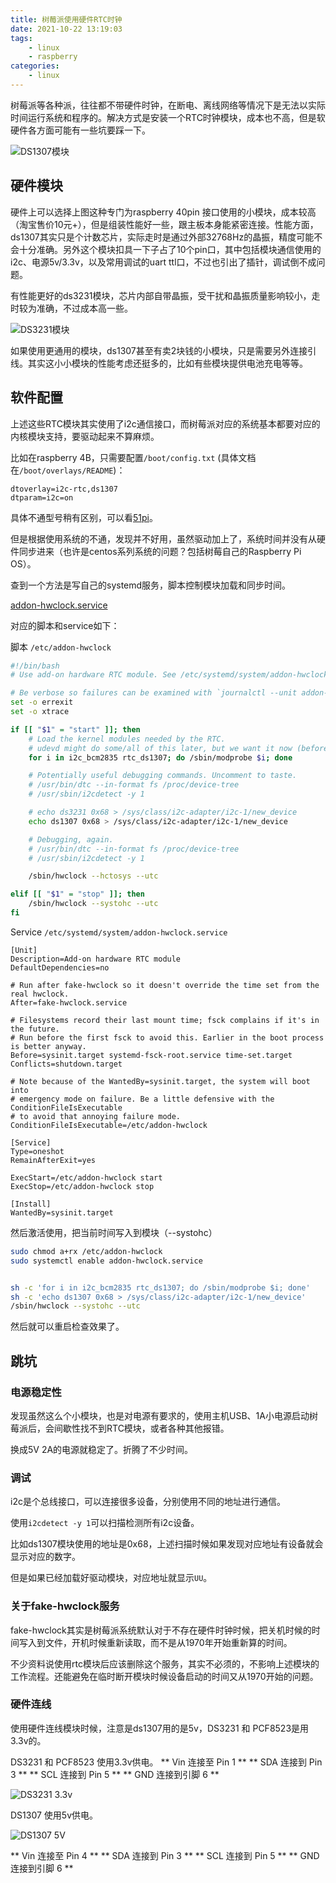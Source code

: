 ```yaml
---
title: 树莓派使用硬件RTC时钟
date: 2021-10-22 13:19:03
tags: 
	- linux
	- raspberry
categories:
	- linux
---
```


树莓派等各种派，往往都不带硬件时钟，在断电、离线网络等情况下是无法以实际时间运行系统和程序的。解决方式是安装一个RTC时钟模块，成本也不高，但是软硬件各方面可能有一些坑要踩一下。

![DS1307模块](ds1307.png)

<!-- more -->

## 硬件模块

硬件上可以选择上图这种专门为raspberry 40pin 接口使用的小模块，成本较高（淘宝售价10元+），但是组装性能好一些，跟主板本身能紧密连接。性能方面，ds1307其实只是个计数芯片，实际走时是通过外部32768Hz的晶振，精度可能不会十分准确。另外这个模块扣具一下子占了10个pin口，其中包括模块通信使用的i2c、电源5v/3.3v，以及常用调试的uart ttl口，不过也引出了插针，调试倒不成问题。

有性能更好的ds3231模块，芯片内部自带晶振，受干扰和晶振质量影响较小，走时较为准确，不过成本高一些。

![DS3231模块](ds3231.jpg)

如果使用更通用的模块，ds1307甚至有卖2块钱的小模块，只是需要另外连接引线。其实这小小模块的性能考虑还挺多的，比如有些模块提供电池充电等等。


## 软件配置

上述这些RTC模块其实使用了i2c通信接口，而树莓派对应的系统基本都要对应的内核模块支持，要驱动起来不算麻烦。

比如在raspberry 4B，只需要配置`/boot/config.txt` (具体文档在`/boot/overlays/README`)：

```
dtoverlay=i2c-rtc,ds1307 
dtparam=i2c=on
```

具体不通型号稍有区别，可以看[51pi](https://wiki.52pi.com/index.php/DS1307_RTC_Module_with_BAT_for_Raspberry_Pi_SKU%3A_EP-0059)。

但是根据使用系统的不通，发现并不好用，虽然驱动加上了，系统时间并没有从硬件同步进来（也许是centos系列系统的问题？包括树莓自己的Raspberry Pi OS）。

查到一个方法是写自己的systemd服务，脚本控制模块加载和同步时间。

[addon-hwclock.service](https://github.com/scottlamb/moonfire-nvr/wiki/System-setup#realtime-clock-on-raspberry-pi)


对应的脚本和service如下：

脚本 `/etc/addon-hwclock`


```bash
#!/bin/bash
# Use add-on hardware RTC module. See /etc/systemd/system/addon-hwclock.service.

# Be verbose so failures can be examined with `journalctl --unit addon-hwclock`.
set -o errexit
set -o xtrace

if [[ "$1" = "start" ]]; then
    # Load the kernel modules needed by the RTC.
    # udevd might do some/all of this later, but we want it now (before root fsck).
    for i in i2c_bcm2835 rtc_ds1307; do /sbin/modprobe $i; done

    # Potentially useful debugging commands. Uncomment to taste.
    # /usr/bin/dtc --in-format fs /proc/device-tree
    # /usr/sbin/i2cdetect -y 1

    # echo ds3231 0x68 > /sys/class/i2c-adapter/i2c-1/new_device
    echo ds1307 0x68 > /sys/class/i2c-adapter/i2c-1/new_device

    # Debugging, again.
    # /usr/bin/dtc --in-format fs /proc/device-tree
    # /usr/sbin/i2cdetect -y 1

    /sbin/hwclock --hctosys --utc

elif [[ "$1" = "stop" ]]; then
    /sbin/hwclock --systohc --utc
fi
```

Service `/etc/systemd/system/addon-hwclock.service`

```
[Unit]
Description=Add-on hardware RTC module
DefaultDependencies=no

# Run after fake-hwclock so it doesn't override the time set from the real hwclock.
After=fake-hwclock.service

# Filesystems record their last mount time; fsck complains if it's in the future.
# Run before the first fsck to avoid this. Earlier in the boot process is better anyway.
Before=sysinit.target systemd-fsck-root.service time-set.target
Conflicts=shutdown.target

# Note because of the WantedBy=sysinit.target, the system will boot into
# emergency mode on failure. Be a little defensive with the ConditionFileIsExecutable
# to avoid that annoying failure mode.
ConditionFileIsExecutable=/etc/addon-hwclock

[Service]
Type=oneshot
RemainAfterExit=yes

ExecStart=/etc/addon-hwclock start
ExecStop=/etc/addon-hwclock stop

[Install]
WantedBy=sysinit.target

```

然后激活使用，把当前时间写入到模块（--systohc）

```bash
sudo chmod a+rx /etc/addon-hwclock
sudo systemctl enable addon-hwclock.service


sh -c 'for i in i2c_bcm2835 rtc_ds1307; do /sbin/modprobe $i; done'
sh -c 'echo ds1307 0x68 > /sys/class/i2c-adapter/i2c-1/new_device'
/sbin/hwclock --systohc --utc
```

然后就可以重启检查效果了。

## 跳坑

### 电源稳定性

发现虽然这么个小模块，也是对电源有要求的，使用主机USB、1A小电源启动树莓派后，会间歇性找不到RTC模块，或者各种其他报错。

换成5V 2A的电源就稳定了。折腾了不少时间。

### 调试

i2c是个总线接口，可以连接很多设备，分别使用不同的地址进行通信。

使用`i2cdetect -y 1`可以扫描检测所有i2c设备。

比如ds1307模块使用的地址是0x68，上述扫描时候如果发现对应地址有设备就会显示对应的数字。

但是如果已经加载好驱动模块，对应地址就显示`UU`。

### 关于fake-hwclock服务

fake-hwclock其实是树莓派系统默认对于不存在硬件时钟时候，把关机时候的时间写入到文件，开机时候重新读取，而不是从1970年开始重新算的时间。

不少资料说使用rtc模块后应该删除这个服务，其实不必须的，不影响上述模块的工作流程。还能避免在临时断开模块时候设备启动的时间又从1970开始的问题。 

### 硬件连线

使用硬件连线模块时候，注意是ds1307用的是5v，DS3231 和 PCF8523是用3.3v的。

DS3231 和 PCF8523 使用3.3v供电。
** Vin 连接至 Pin 1 **
** SDA 连接到 Pin 3 **
** SCL 连接到 Pin 5 **
** GND 连接到引脚 6 **

![DS3231 3.3v](3v3.png)

DS1307 使用5v供电。

![DS1307 5V](5v.png)

** Vin 连接至 Pin 4 **
** SDA 连接到 Pin 3 **
** SCL 连接到 Pin 5 **
** GND 连接到引脚 6 **
